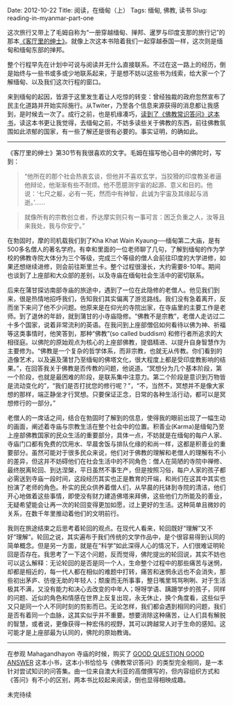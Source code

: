 Date: 2012-10-22
Title: 阅读，在缅甸（上）
Tags: 缅甸, 佛教, 读书
Slug: reading-in-myanmar-part-one


这次旅行又带上了毛姆自称为“一册穿越缅甸、掸邦、暹罗与印度支那的旅行记”的那本[《客厅里的绅士》](http://book.douban.com/subject/3665961/)。就像上次这本书陪着我们一起穿越泰国一样，这次则是缅甸和缅甸东部的掸邦。

整个行程早先在计划中可说与阅读并无什么直接联系。不过在这一路上的经历，倒是始终与一些书或多或少地联系起来，于是想不妨以这些书为线索，给大家一个了解缅甸、以及我们这次行程的窗口。

来到缅甸的起因，皆源于这里发生着让人吃惊的转变：曾经独裁的政府忽然宣布了民主化道路并开始实际施行。从Twiter，乃至各个信息来源获得的消息都让我感到，是时候去一次了。成行之前，也是机缘凑巧，[读到了《佛教常识答问》这本书](http://cnborn.net/blog/2012/08/buddhism-101/)，读这本书更让我觉得，去缅甸之前，不妨多读些关于佛教的东西，前往佛教氛围如此浓郁的国家，有一些了解还是很有必要的。事实证明，的确如此。

---

《客厅里的绅士》第30节有我很喜欢的文字。毛姆在描写他心目中的佛陀时，写到：

> “他所在的那个社会热衷玄谈，但他并不喜欢玄学，当狡猾的印度教圣者逼他辩论，他渐渐有些不耐烦。他不愿臆测宇宙的起源、意义和目的。他说：‘七尺之躯，必有一死，然而中有神智，此诚为宇宙及其缘起与消逝。’……

> 就像所有的宗教创立者，乔达摩实则只有一事可言：困乏负重之人，汝等且来我处，我与你安宁。”

在勃固时，摩的司机载我们到了Kha Khat Wain Kyaung──缅甸第二大庙，是有500多名僧人的著名学府。有幸和里面的一位老师聊了几句，了解到缅甸的作为学校的佛教寺院大体分为三个等级，完成三个等级的僧人会前往印度的大学进修，如果还想继续进修，则会前往斯里兰卡。整个过程很漫长，大约需要8-10年。期间也谈到了上座部和大众部的差别，以及寺庙在缅甸社会生活中的密切联系。

后来在蒲甘探访南部寺庙的旅途中，遇到了一位在此隐修的老僧人。他见我们到来，很是热情地招呼我们，告知我们其实偏离了游览路线。我们没有急着离开，反而坐下来问了他不少问题。他原来是在仰光的寺院出家，在寺庙里的主要工作是老师。到了退休的年龄，就到蒲甘的小寺庙隐修。“佛教不是宗教”，老僧人走访过二十多个国家，说着非常流利的英语。在我问到上座部僧侣如何看待以佛为神、祈福等这类事情时，他笑答到，那种“佛教”(so called buddism) 和修行者所追求的大相径庭。以佛陀的原始观点为核心的上座部佛教，提倡精进、以提升自身智慧作为主要修为。“佛教是一个复杂的哲学体系，而非宗教，也就无从传教。你们看到的造像艺术，以及遍及蒲甘乃至缅甸的佛塔文化，很大程度上都是受印度教影响的结果。”，在回答我关于佛教是否传教的问题，他说道。“冥想分为几个基本阶段，第一个阶段，也就是最困难的阶段，是联系集中注意力。第二个阶段是意识到万物皆是流动变化的”，“我们是否打扰您的修行呢？”，“不，当然不，冥想并不是像大家想的那样，端正静坐才行冥想。只要保证正念，日常的各种生活行动，都可以是冥想修行的一部分。”

老僧人的一席话之间，结合在勃固时了解到的信息，使得我的眼前出现了一幅生动的画面，阐述着寺庙与宗教生活在整个社会中的位置。积善业(Karma)是缅甸乃至上座部佛教国家的民众生活的重要部分，具体一点，不妨就是在缅甸的每户人家、寺庙门口都有免费的饮用水、早晨舍饭与排队化缘的和尚一样，这都是积善业的重要部分。虽然可能对于很多民众来说，他们对于佛教的理解和老僧人的理解有不小的差异，但这并不妨碍他们在社会生活中的不同角色：僧人在简陋的寺院中禅修、最终脱离轮回、到达涅槃，平日虽然不事生产，但是按照习俗，每户人家的孩子都必需送到寺庙一段时间，这段经历其实也正是教育的开端，和尚们在这其中其实也扮演了老师的角色。朴实的民众供养着僧人们，从早晨的托钵到寺院的清洁，他们开心地做着这些事情，即使没有财力建造佛塔来拜佛，这些他们力所能及的善业，无疑希望能会让再一次的轮回变得更加如愿，过上更好的生活。这种简单且微妙的关系，在数千年里推动着他们的文明前行。

我则在旅途结束之后思考着轮回的观点。在现代人看来，轮回既好“理解”又不好“理解”。轮回之说，其实遍布于我们传统的文学作品中，是个很容易得到认同的简单概念。但是另一方面，就是在“科学”如此深得人心的情况下，人们很难证明轮回是否存在。我思考了一下这个问题，反而觉得，佛陀提出的轮回说，其实不妨也可以这么解释：无论轮回的是否是同一个人，生命整个过程中的那些痛苦与迷惘，却都是相近的，每一代人都在相似的难题中打转，痛苦和迷惘永远也不会消失，那些初出茅庐、彷徨无助的年轻人；颓废而无所事事，整日嘴里骂骂咧咧、对于生活极其不满，又没有能力和决心去改变的中年人；呀呀学语、蹒跚学步的孩子，同样的问题、近似的角色和情感在世界上反复出现，永无休止，换个角度看，这些似乎又只是同一个人不同时刻的剪影而已。无论怎样，我们都会遇到相同的问题，我们是否有着同一个血脉，这其实似乎并不重要。想要消除这种痛苦，让人们具有解脱的智慧，或者说，更像获得一种宏伟的视野，其可以跨越常人对于生命的感知。这可能才是上座部最为认同的，佛陀的原始教诲。

---

在参观 Mahagandhayon 寺庙的时候，购买了 [GOOD QUESTION GOOD ANSWER](http://book.douban.com/subject/4813843/) 这本小书，这本小书恰恰与《佛教常识答问》的类型完全相同，是一本针对尝试知识的问答集。由一位来自澳大利亚的高僧撰写的，但内容组织方式和《答问》有不小的区别，两本书比较起来阅读，倒也显得相映成趣。


未完待续